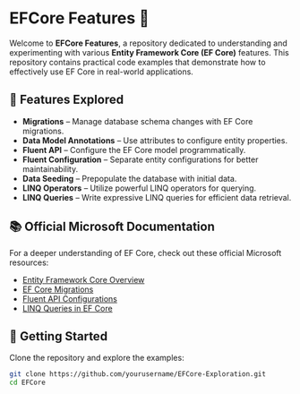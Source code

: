 # EFCore Features 🚀

Welcome to **EFCore Features**, a repository dedicated to understanding and experimenting with various **Entity Framework Core (EF Core)** features. This repository contains practical code examples that demonstrate how to effectively use EF Core in real-world applications.

## 📌 Features Explored

- **Migrations** – Manage database schema changes with EF Core migrations.
- **Data Model Annotations** – Use attributes to configure entity properties.
- **Fluent API** – Configure the EF Core model programmatically.
- **Fluent Configuration** – Separate entity configurations for better maintainability.
- **Data Seeding** – Prepopulate the database with initial data.
- **LINQ Operators** – Utilize powerful LINQ operators for querying.
- **LINQ Queries** – Write expressive LINQ queries for efficient data retrieval.

## 📚 Official Microsoft Documentation

For a deeper understanding of EF Core, check out these official Microsoft resources:
- [Entity Framework Core Overview](https://learn.microsoft.com/en-us/ef/core/)
- [EF Core Migrations](https://learn.microsoft.com/en-us/ef/core/managing-schemas/migrations/)
- [Fluent API Configurations](https://learn.microsoft.com/en-us/ef/core/modeling/)
- [LINQ Queries in EF Core](https://learn.microsoft.com/en-us/ef/core/querying/)

## 🚀 Getting Started

Clone the repository and explore the examples:
```bash
git clone https://github.com/yourusername/EFCore-Exploration.git
cd EFCore
